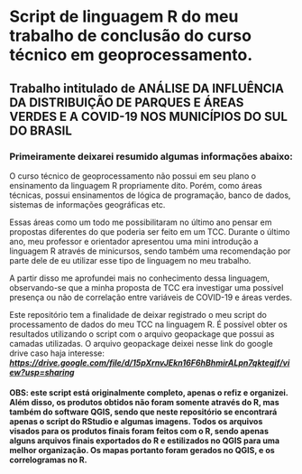 # Script de linguagem R do meu trabalho de conclusão do curso técnico em geoprocessamento.

## Trabalho intitulado de **ANÁLISE DA INFLUÊNCIA DA DISTRIBUIÇÃO DE PARQUES E ÁREAS VERDES E A COVID-19 NOS MUNICÍPIOS DO SUL DO BRASIL**

### Primeiramente deixarei resumido algumas informações abaixo:

O curso técnico de geoprocessamento não possui em seu plano o ensinamento da linguagem R propriamente dito. Porém, como áreas técnicas, possui ensinamentos de lógica de programação, banco de dados, sistemas de informações geográficas etc. 

Essas áreas como um todo me possibilitaram no último ano pensar em propostas diferentes do que poderia ser feito em um TCC. Durante o último ano, meu professor e orientador apresentou uma mini introdução a linguagem R através de minicursos, sendo também uma recomendação por parte dele de eu utilizar esse tipo de linguagem no meu trabalho. 

A partir disso me aprofundei mais no conhecimento dessa linguagem, observando-se que a minha proposta de TCC era investigar uma possível presença ou não de correlação entre variáveis de COVID-19 e áreas verdes. 

Este repositório tem a finalidade de deixar registrado o meu script do processamento de dados do meu TCC na linguagem R. É possível obter os resultados utilizando o script com o arquivo geopackage que possui as camadas utilizadas. O arquivo geopackage deixei nesse link do google drive caso haja interesse: ***https://drive.google.com/file/d/15pXrnvJEkn16F6hBhmirALpn7qktegjf/view?usp=sharing***

#### OBS: este script está originalmente completo, apenas o refiz e organizei. Além disso, os produtos obtidos não foram somente através do R, mas também do software QGIS, sendo que neste repositório se encontrará apenas o script do RStudio e algumas imagens. Todos os arquivos visados para os produtos finais foram feitos com o R, sendo apenas alguns arquivos finais exportados do R e estilizados no QGIS para uma melhor organização. Os mapas portanto foram gerados no QGIS, e os correlogramas no R.
